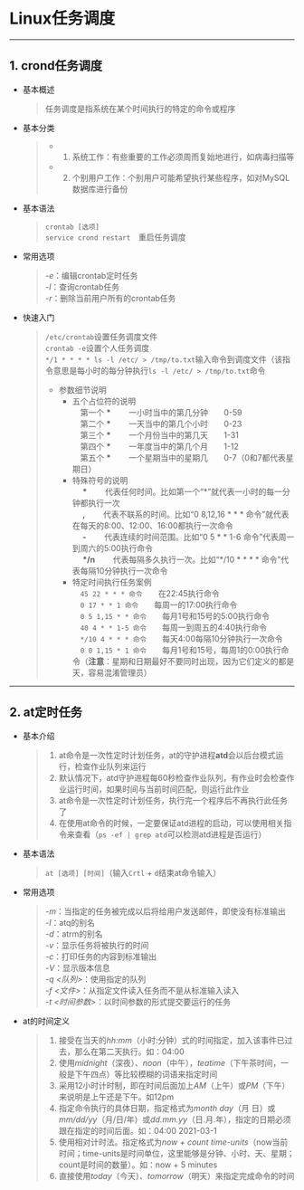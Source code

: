# Linux任务调度
---
## 1. **crond**任务调度  
+ 基本概述  
  >任务调度是指系统在某个时间执行的特定的命令或程序  
+ 基本分类  
  >+ 1. 系统工作：有些重要的工作必须周而复始地进行，如病毒扫描等
  >+ 2. 个别用户工作：个别用户可能希望执行某些程序，如对MySQL数据库进行备份  
+ 基本语法  
  >`crontab [选项]`  
  `service crond restart`&emsp;重启任务调度
+ 常用选项  
  >*-e*：编辑crontab定时任务  
  *-l*：查询crontab任务  
  *-r*：删除当前用户所有的crontab任务
+ 快速入门  
  >`/etc/crontab`设置任务调度文件  
  `crontab -e`设置个人任务调度  
  `*/1 * * * * ls -l /etc/ > /tmp/to.txt`输入命令到调度文件（该指令意思是每小时的每分钟执行`ls -l /etc/ > /tmp/to.txt`命令  
  >+ 参数细节说明  
  >   + 五个占位符的说明  
  > &emsp;第一个 __*__ &emsp;&emsp;一小时当中的第几分钟&emsp;&emsp;0-59  
  &emsp;第二个 __*__ &emsp;&emsp;一天当中的第几个小时&emsp;&emsp;0-23  
  &emsp;第三个 __*__ &emsp;&emsp;一个月份当中的第几天&emsp;&emsp;1-31  
  &emsp;第四个 __*__ &emsp;&emsp;一年度当中的第几个月&emsp;&emsp;1-12  
  &emsp;第五个 __*__ &emsp;&emsp;一个星期当中的星期几&emsp;&emsp;0-7（0和7都代表星期日）  
  >   + 特殊符号的说明  
  >&emsp; __*__ &emsp;&emsp;代表任何时间。比如第一个“\*”就代表一小时的每一分钟都执行一次  
  &emsp; __,__ &emsp;&emsp;代表不联系的时间。比如“0 8,12,16 * * * 命令”就代表在每天的8:00、12:00、16:00都执行一次命令  
  &emsp; __-__ &emsp;&emsp;代表连续的时间范围。比如“0 5 * * 1-6 命令”代表周一到周六的5:00执行命令  
  &emsp; __*/n__ &emsp;&emsp;代表每隔多久执行一次。比如“*/10 * * * * 命令”代表每隔10分钟执行一次命令
  >   + 特定时间执行任务案例  
  >&emsp;`45 22 * * * 命令`&emsp;&emsp;在22:45执行命令  
  &emsp;`0 17 * * 1 命令`&emsp;&emsp;每周一的17:00执行命令  
  &emsp;`0 5 1,15 * * 命令`&emsp;&emsp;每月1号和15号的5:00执行命令  
  &emsp;`40 4 * * 1-5 命令`&emsp;&emsp;每周一到周五的4:40执行命令  
  &emsp;`*/10 4 * * * 命令`&emsp;&emsp;每天4:00每隔10分钟执行一次命令  
  &emsp;`0 0 1,15 * 1 命令`&emsp;&emsp;每月1号和15号，每周1的0:00执行命令（**注意**：星期和日期最好不要同时出现，因为它们定义的都是天，容易混淆管理员）
---
## 2. **at**定时任务
+ 基本介绍
  >1. at命令是一次性定时计划任务，at的守护进程**atd**会以后台模式运行，检查作业队列来运行  
  >2. 默认情况下，atd守护进程每60秒检查作业队列，有作业时会检查作业运行时间，如果时间与当前时间匹配，则运行此作业  
  >3. at命令是一次性定时计划任务，执行完一个程序后不再执行此任务了  
  >4. 在使用at命令的时候，一定要保证atd进程的启动，可以使用相关指令来查看（`ps -ef | grep atd`可以检测atd进程是否运行）
+ 基本语法  
  >`at [选项] [时间]`（输入`Crtl` + `d`结束at命令输入）
+ 常用选项  
  >*-m*：当指定的任务被完成以后将给用户发送邮件，即使没有标准输出  
  *-I*：atq的别名  
  *-d*：atrm的别名  
  *-v*：显示任务将被执行的时间  
  *-c*：打印任务的内容到标准输出  
  *-V*：显示版本信息  
  *-q <队列>*：使用指定的队列  
  *-f <文件>*：从指定文件读入任务而不是从标准输入读入  
  *-t <时间参数>*：以时间参数的形式提交要运行的任务
+ at的时间定义  
  >1. 接受在当天的*hh:mm*（小时:分钟）式的时间指定，加入该事件已过去，那么在第二天执行。如：04:00  
  >2. 使用*midnight*（深夜）、*noon*（中午），*teatime*（下午茶时间，一般是下午四点）等比较模糊的词语来指定时间  
  >3. 采用12小时计时制，即在时间后面加上*AM*（上午）或*PM*（下午）来说明是上午还是下午。如12pm  
  >4. 指定命令执行的具体日期，指定格式为*month day*（月 日）或*mm/dd/yy*（月/日/年）或*dd.mm.yy*（日.月.年），指定的日期必须跟在指定的时间后面。如：04:00 2021-03-1  
  >5. 使用相对计时法。指定格式为*now + count time-units*（now当前时间；time-units是时间单位，这里能够是分钟、小时、天、星期；count是时间的数量）。如：now + 5 minutes  
  >6. 直接使用*today*（今天）、*tomorrow*（明天）来指定完成命令的时间
